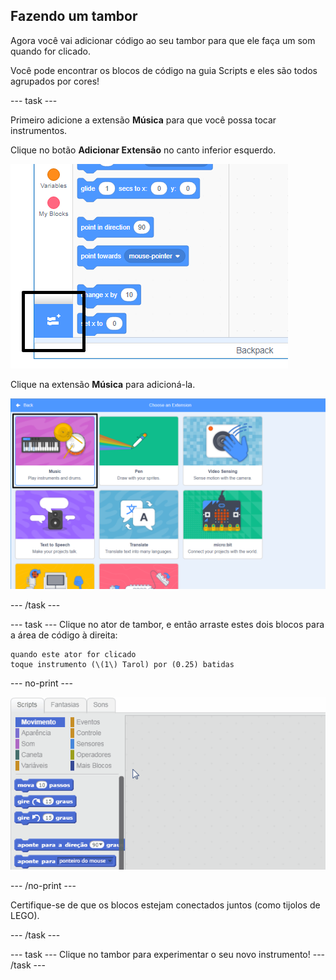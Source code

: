 ## Fazendo um tambor

Agora você vai adicionar código ao seu tambor para que ele faça um som quando for clicado.

Você pode encontrar os blocos de código na guia Scripts e eles são todos agrupados por cores!

\--- task \---

Primeiro adicione a extensão **Música** para que você possa tocar instrumentos.

Clique no botão **Adicionar Extensão** no canto inferior esquerdo.

![add extension button highlighted](images/add-extension-annotated.png)

Clique na extensão **Música** para adicioná-la.

![music extension highlighted](images/click-music-annotated.png)

\--- /task \---

\--- task \--- Clique no ator de tambor, e então arraste estes dois blocos para a área de código à direita:

```blocks3
quando este ator for clicado
toque instrumento (\(1\) Tarol) por (0.25) batidas
```

\--- no-print \---

![screenshot](images/connect-block.gif)

\--- /no-print \---

Certifique-se de que os blocos estejam conectados juntos (como tijolos de LEGO).

\--- /task \---

\--- task \--- Clique no tambor para experimentar o seu novo instrumento! \--- /task \---